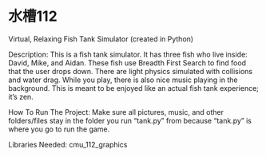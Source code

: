 # 水槽112
Virtual, Relaxing Fish Tank Simulator (created in Python)

Description: This is a fish tank simulator. It has three fish who live inside: David, Mike, and Aidan. These fish use Breadth First Search to find food that the user drops down. There are light physics simulated with collisions and water drag. While you play, there is also nice music playing in the background. This is meant to be enjoyed like an actual fish tank experience; it’s zen. 

How To Run The Project: Make sure all pictures, music, and other folders/files stay in the folder you run “tank.py” from because “tank.py” is where you go to run the game. 

Libraries Needed: cmu_112_graphics
